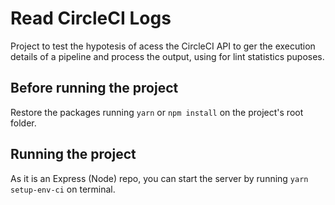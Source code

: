 
# Read CircleCI Logs

Project to test the hypotesis of acess the CircleCI API to ger the execution details of a pipeline and process the output, using for lint statistics puposes.

## Before running the project

Restore the packages running `yarn` or `npm install` on the project's root folder.

## Running the project

As it is an Express (Node) repo, you can start the server by running `yarn setup-env-ci` on terminal.